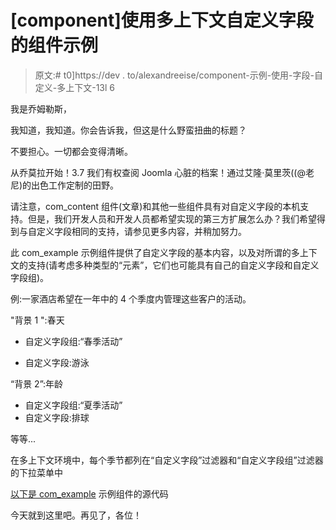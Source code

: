 # [component]使用多上下文自定义字段的组件示例

> 原文:# t0]https://dev . to/alexandreeise/component-示例-使用-字段-自定义-多上下文-13l 6

我是乔姆勒斯，

我知道，我知道。你会告诉我，但这是什么野蛮扭曲的标题？

不要担心。一切都会变得清晰。

从乔莫拉开始！3.7 我们有权查阅 Joomla 心脏的档案！通过艾隆·莫里茨((@老尼)的出色工作定制的田野。

请注意，com_content 组件(文章)和其他一些组件具有对自定义字段的本机支持。但是，我们开发人员和开发人员都希望实现的第三方扩展怎么办？我们希望得到与自定义字段相同的支持，请参见更多内容，并稍加努力。

此 com_example 示例组件提供了自定义字段的基本内容，以及对所谓的多上下文的支持(请考虑多种类型的“元素”，它们也可能具有自己的自定义字段和自定义字段组)。

例:一家酒店希望在一年中的 4 个季度内管理这些客户的活动。

"背景 1 ":春天

*   自定义字段组:“春季活动”

*   自定义字段:游泳

“背景 2”:年龄

*   自定义字段组:“夏季活动”
*   自定义字段:排球

等等...

在多上下文环境中，每个季节都列在“自定义字段”过滤器和“自定义字段组”过滤器的下拉菜单中

[以下是 com_example](https://github.com/application2000/com_example.git) 示例组件的源代码

今天就到这里吧。再见了，各位！